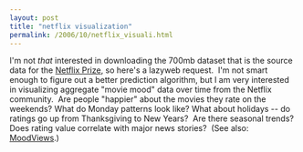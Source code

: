 ```yaml
---
layout: post
title: "netflix visualization"
permalink: /2006/10/netflix_visuali.html
---
```


I'm not _that_ interested in downloading the 700mb dataset that is the source data for the [Netflix Prize](http://www.netflixprize.com/), so here's a lazyweb request.  I'm not smart enough to figure out a better prediction algorithm, but I am very interested in visualizing aggregate "movie mood" data over time from the Netflix community.  Are people "happier" about the movies they rate on the weekends? What do Monday patterns look like? What about holidays -- do ratings go up from Thanksgiving to New Years?  Are there seasonal trends?  Does rating value correlate with major news stories?  (See also:  [MoodViews](http://ilps.science.uva.nl/MoodViews/).)